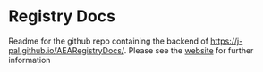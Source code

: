 # Registry Docs

Readme for the github repo containing the backend of https://j-pal.github.io/AEARegistryDocs/. Please see the [website](https://j-pal.github.io/AEARegistryDocs/) for further information
